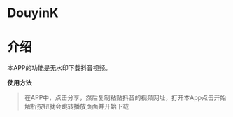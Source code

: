 # DouyinK

# 介绍

本APP的功能是无水印下载抖音视频。

**使用方法**

> 在APP中，点击分享，然后复制粘贴抖音的视频网址，打开本App点击开始解析按钮就会跳转播放页面并开始下载
